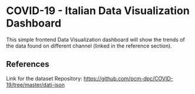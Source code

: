 # COVID-19 - Italian Data Visualization Dashboard

This simple frontend Data Visualization dashboard will show the trends of the data found on different channel (linked in the reference section).

## References

Link for the dataset Repository:
https://github.com/pcm-dpc/COVID-19/tree/master/dati-json